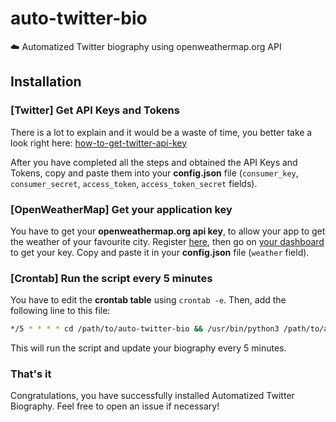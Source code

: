 # auto-twitter-bio
☁️ Automatized Twitter biography using openweathermap.org API

## Installation

### [Twitter] Get API Keys and Tokens

There is a lot to explain and it would be a waste of time, you better take a look right here: [how-to-get-twitter-api-key](https://elfsight.com/blog/2020/03/how-to-get-twitter-api-key/)

After you have completed all the steps and obtained the API Keys and Tokens, copy and paste them into your **config.json** file (`consumer_key`, `consumer_secret`, `access_token`, `access_token_secret` fields).

### [OpenWeatherMap] Get your application key

You have to get your **openweathermap.org api key**, to allow your app to get the weather of your favourite city. Register [here](https://openweathermap.org/home/sign_up), then go on [your dashboard](https://home.openweathermap.org/api_keys) to get your key. Copy and paste it in your **config.json** file (`weather` field).

### [Crontab] Run the script every 5 minutes

You have to edit the **crontab table** using `crontab -e`. Then, add the following line to this file:  
```sh
*/5 * * * * cd /path/to/auto-twitter-bio && /usr/bin/python3 /path/to/auto-twitter-bio/main.py >> ~/twitter-cron.log 2>&1
```
This will run the script and update your biography every 5 minutes.

### That's it

Congratulations, you have successfully installed Automatized Twitter Biography. Feel free to open an issue if necessary!
